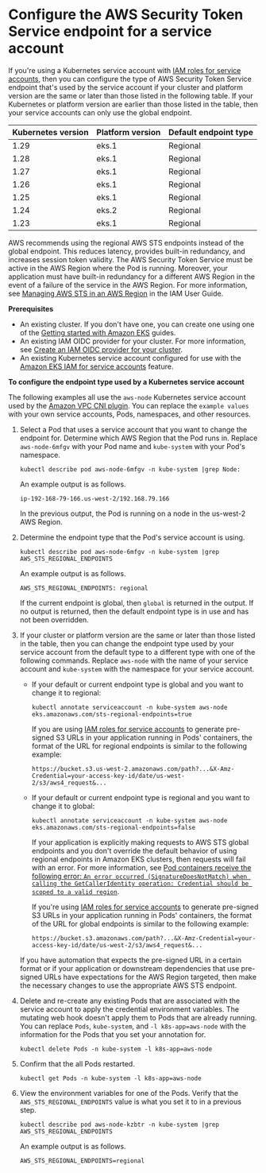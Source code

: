 # Configure the AWS Security Token Service endpoint for a service account<a name="configure-sts-endpoint"></a>

If you're using a Kubernetes service account with [IAM roles for service accounts](iam-roles-for-service-accounts.md), then you can configure the type of AWS Security Token Service endpoint that's used by the service account if your cluster and platform version are the same or later than those listed in the following table\. If your Kubernetes or platform version are earlier than those listed in the table, then your service accounts can only use the global endpoint\.


| Kubernetes version | Platform version | Default endpoint type | 
| --- | --- | --- | 
| 1\.29 | eks\.1 | Regional | 
| 1\.28 | eks\.1 | Regional | 
| 1\.27 | eks\.1 | Regional | 
| 1\.26 | eks\.1 | Regional | 
| 1\.25 | eks\.1 | Regional | 
| 1\.24 | eks\.2 | Regional | 
| 1\.23 | eks\.1 | Regional | 

AWS recommends using the regional AWS STS endpoints instead of the global endpoint\. This reduces latency, provides built\-in redundancy, and increases session token validity\. The AWS Security Token Service must be active in the AWS Region where the Pod is running\. Moreover, your application must have built\-in redundancy for a different AWS Region in the event of a failure of the service in the AWS Region\. For more information, see [Managing AWS STS in an AWS Region](https://docs.aws.amazon.com/IAM/latest/UserGuide/id_credentials_temp_enable-regions.html) in the IAM User Guide\.

**Prerequisites**
+ An existing cluster\. If you don't have one, you can create one using one of the [Getting started with Amazon EKS](getting-started.md) guides\.
+ An existing IAM OIDC provider for your cluster\. For more information, see [Create an IAM OIDC provider for your cluster](enable-iam-roles-for-service-accounts.md)\.
+ An existing Kubernetes service account configured for use with the [Amazon EKS IAM for service accounts](iam-roles-for-service-accounts.md) feature\.

**To configure the endpoint type used by a Kubernetes service account**

The following examples all use the `aws-node` Kubernetes service account used by the [Amazon VPC CNI plugin](cni-iam-role.md)\. You can replace the `example values` with your own service accounts, Pods, namespaces, and other resources\.

1. Select a Pod that uses a service account that you want to change the endpoint for\. Determine which AWS Region that the Pod runs in\. Replace `aws-node-6mfgv` with your Pod name and `kube-system` with your Pod's namespace\.

   ```
   kubectl describe pod aws-node-6mfgv -n kube-system |grep Node:
   ```

   An example output is as follows\.

   ```
   ip-192-168-79-166.us-west-2/192.168.79.166
   ```

   In the previous output, the Pod is running on a node in the us\-west\-2 AWS Region\.

1. Determine the endpoint type that the Pod's service account is using\.

   ```
   kubectl describe pod aws-node-6mfgv -n kube-system |grep AWS_STS_REGIONAL_ENDPOINTS
   ```

   An example output is as follows\.

   ```
   AWS_STS_REGIONAL_ENDPOINTS: regional
   ```

   If the current endpoint is global, then `global` is returned in the output\. If no output is returned, then the default endpoint type is in use and has not been overridden\.

1. If your cluster or platform version are the same or later than those listed in the table, then you can change the endpoint type used by your service account from the default type to a different type with one of the following commands\. Replace `aws-node` with the name of your service account and `kube-system` with the namespace for your service account\.
   + If your default or current endpoint type is global and you want to change it to regional:

     ```
     kubectl annotate serviceaccount -n kube-system aws-node eks.amazonaws.com/sts-regional-endpoints=true
     ```

     If you are using [IAM roles for service accounts](iam-roles-for-service-accounts.md) to generate pre\-signed S3 URLs in your application running in Pods' containers, the format of the URL for regional endpoints is similar to the following example:

     ```
     https://bucket.s3.us-west-2.amazonaws.com/path?...&X-Amz-Credential=your-access-key-id/date/us-west-2/s3/aws4_request&...
     ```
   + If your default or current endpoint type is regional and you want to change it to global:

     ```
     kubectl annotate serviceaccount -n kube-system aws-node eks.amazonaws.com/sts-regional-endpoints=false
     ```

     If your application is explicitly making requests to AWS STS global endpoints and you don't override the default behavior of using regional endpoints in Amazon EKS clusters, then requests will fail with an error\. For more information, see [Pod containers receive the following error: `An error occurred (SignatureDoesNotMatch) when calling the GetCallerIdentity operation: Credential should be scoped to a valid region`](security_iam_troubleshoot.md#security-iam-troubleshoot-wrong-sts-endpoint)\.

     If you're using [IAM roles for service accounts](iam-roles-for-service-accounts.md) to generate pre\-signed S3 URLs in your application running in Pods' containers, the format of the URL for global endpoints is similar to the following example:

     ```
     https://bucket.s3.amazonaws.com/path?...&X-Amz-Credential=your-access-key-id/date/us-west-2/s3/aws4_request&...
     ```

   If you have automation that expects the pre\-signed URL in a certain format or if your application or downstream dependencies that use pre\-signed URLs have expectations for the AWS Region targeted, then make the necessary changes to use the appropriate AWS STS endpoint\.

1. Delete and re\-create any existing Pods that are associated with the service account to apply the credential environment variables\. The mutating web hook doesn't apply them to Pods that are already running\. You can replace `Pods`, `kube-system`, and `-l k8s-app=aws-node` with the information for the Pods that you set your annotation for\.

   ```
   kubectl delete Pods -n kube-system -l k8s-app=aws-node
   ```

1. Confirm that the all Pods restarted\.

   ```
   kubectl get Pods -n kube-system -l k8s-app=aws-node
   ```

1. View the environment variables for one of the Pods\. Verify that the `AWS_STS_REGIONAL_ENDPOINTS` value is what you set it to in a previous step\.

   ```
   kubectl describe pod aws-node-kzbtr -n kube-system |grep AWS_STS_REGIONAL_ENDPOINTS
   ```

   An example output is as follows\.

   ```
   AWS_STS_REGIONAL_ENDPOINTS=regional
   ```